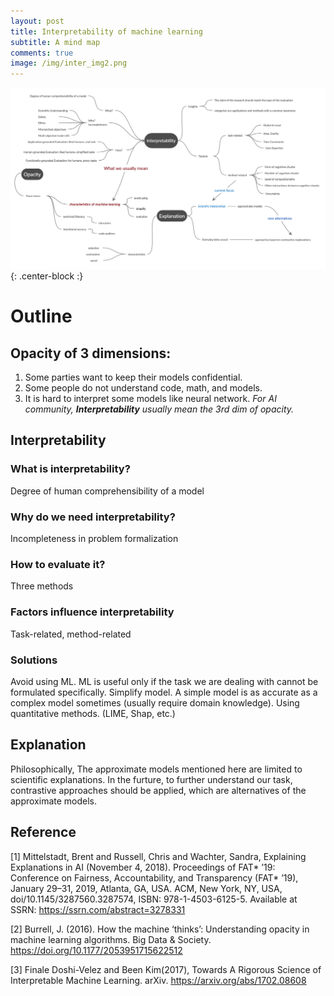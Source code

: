 ```yaml
---
layout: post
title: Interpretability of machine learning
subtitle: A mind map
comments: true
image: /img/inter_img2.png
---
```


![map](/img/inter_map.png){: .center-block :}

# Outline

## Opacity of 3 dimensions:
1. Some parties want to keep their models confidential.
2. Some people do not understand code, math, and models.
3. It is hard to interpret some models like neural network.
*For AI community, **Interpretability** usually mean the 3rd dim of opacity.*

## Interpretability
### What is interpretability?
Degree of human comprehensibility of a model

### Why do we need interpretability?
Incompleteness in problem formalization

### How to evaluate it? 
Three methods

### Factors influence interpretability
Task-related, method-related 

### Solutions
Avoid using ML. ML is useful only if the task we are dealing with cannot be formulated specifically.
Simplify model. A simple model is as accurate as a complex model sometimes (usually require domain knowledge).
Using quantitative methods. (LIME, Shap, etc.)

## Explanation
Philosophically, The approximate models mentioned here are limited to scientific explanations.
In the furture, to further understand our task, contrastive approaches should be applied, which are alternatives of the approximate models.


## Reference
[1] Mittelstadt, Brent and Russell, Chris and Wachter, Sandra, Explaining Explanations in AI (November 4, 2018). Proceedings of FAT* ’19: Conference on Fairness, Accountability, and Transparency (FAT* ’19), January 29–31, 2019, Atlanta, GA, USA. ACM, New York, NY, USA, doi/10.1145/3287560.3287574, ISBN: 978-1-4503-6125-5. Available at SSRN: https://ssrn.com/abstract=3278331

[2] Burrell, J. (2016). How the machine ‘thinks’: Understanding opacity in machine learning algorithms. Big Data & Society. https://doi.org/10.1177/2053951715622512

[3] Finale Doshi-Velez and Been Kim(2017), Towards A Rigorous Science of Interpretable Machine Learning. arXiv. https://arxiv.org/abs/1702.08608 
